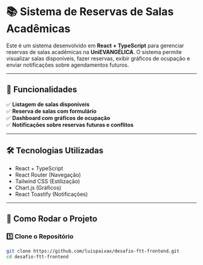 # 📚 Sistema de Reservas de Salas Acadêmicas

Este é um sistema desenvolvido em **React + TypeScript** para gerenciar reservas de salas acadêmicas na **UniEVANGÉLICA**. O sistema permite visualizar salas disponíveis, fazer reservas, exibir gráficos de ocupação e enviar notificações sobre agendamentos futuros.

---

## 🚀 Funcionalidades
✅ **Listagem de salas disponíveis**  
✅ **Reserva de salas com formulário**  
✅ **Dashboard com gráficos de ocupação**  
✅ **Notificações sobre reservas futuras e conflitos**  

---

## 🛠️ **Tecnologias Utilizadas**
- React + TypeScript  
- React Router (Navegação)  
- Tailwind CSS (Estilização)  
- Chart.js (Gráficos)  
- React Toastify (Notificações)  

---

## 🔧 **Como Rodar o Projeto**

### **1️⃣ Clone o Repositório**
```bash
git clone https://github.com/luispaivax/desafio-ftt-frontend.git
cd desafio-ftt-frontend
